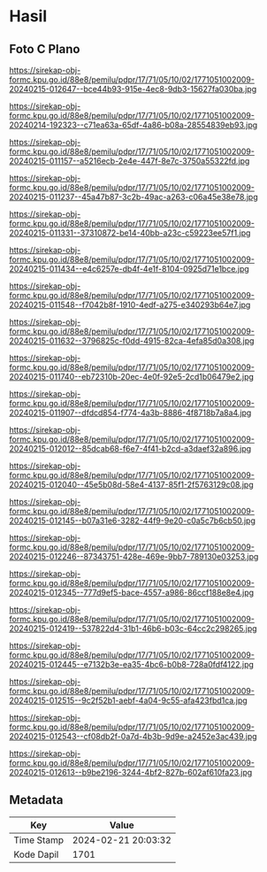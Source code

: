 # Hasil

## Foto C Plano

https://sirekap-obj-formc.kpu.go.id/88e8/pemilu/pdpr/17/71/05/10/02/1771051002009-20240215-012647--bce44b93-915e-4ec8-9db3-15627fa030ba.jpg

https://sirekap-obj-formc.kpu.go.id/88e8/pemilu/pdpr/17/71/05/10/02/1771051002009-20240214-192323--c71ea63a-65df-4a86-b08a-28554839eb93.jpg

https://sirekap-obj-formc.kpu.go.id/88e8/pemilu/pdpr/17/71/05/10/02/1771051002009-20240215-011157--a5216ecb-2e4e-447f-8e7c-3750a55322fd.jpg

https://sirekap-obj-formc.kpu.go.id/88e8/pemilu/pdpr/17/71/05/10/02/1771051002009-20240215-011237--45a47b87-3c2b-49ac-a263-c06a45e38e78.jpg

https://sirekap-obj-formc.kpu.go.id/88e8/pemilu/pdpr/17/71/05/10/02/1771051002009-20240215-011331--37310872-be14-40bb-a23c-c59223ee57f1.jpg

https://sirekap-obj-formc.kpu.go.id/88e8/pemilu/pdpr/17/71/05/10/02/1771051002009-20240215-011434--e4c6257e-db4f-4e1f-8104-0925d71e1bce.jpg

https://sirekap-obj-formc.kpu.go.id/88e8/pemilu/pdpr/17/71/05/10/02/1771051002009-20240215-011548--f7042b8f-1910-4edf-a275-e340293b64e7.jpg

https://sirekap-obj-formc.kpu.go.id/88e8/pemilu/pdpr/17/71/05/10/02/1771051002009-20240215-011632--3796825c-f0dd-4915-82ca-4efa85d0a308.jpg

https://sirekap-obj-formc.kpu.go.id/88e8/pemilu/pdpr/17/71/05/10/02/1771051002009-20240215-011740--eb72310b-20ec-4e0f-92e5-2cd1b06479e2.jpg

https://sirekap-obj-formc.kpu.go.id/88e8/pemilu/pdpr/17/71/05/10/02/1771051002009-20240215-011907--dfdcd854-f774-4a3b-8886-4f8718b7a8a4.jpg

https://sirekap-obj-formc.kpu.go.id/88e8/pemilu/pdpr/17/71/05/10/02/1771051002009-20240215-012012--85dcab68-f6e7-4f41-b2cd-a3daef32a896.jpg

https://sirekap-obj-formc.kpu.go.id/88e8/pemilu/pdpr/17/71/05/10/02/1771051002009-20240215-012040--45e5b08d-58e4-4137-85f1-2f5763129c08.jpg

https://sirekap-obj-formc.kpu.go.id/88e8/pemilu/pdpr/17/71/05/10/02/1771051002009-20240215-012145--b07a31e6-3282-44f9-9e20-c0a5c7b6cb50.jpg

https://sirekap-obj-formc.kpu.go.id/88e8/pemilu/pdpr/17/71/05/10/02/1771051002009-20240215-012246--87343751-428e-469e-9bb7-789130e03253.jpg

https://sirekap-obj-formc.kpu.go.id/88e8/pemilu/pdpr/17/71/05/10/02/1771051002009-20240215-012345--777d9ef5-bace-4557-a986-86ccf188e8e4.jpg

https://sirekap-obj-formc.kpu.go.id/88e8/pemilu/pdpr/17/71/05/10/02/1771051002009-20240215-012419--537822d4-31b1-46b6-b03c-64cc2c298265.jpg

https://sirekap-obj-formc.kpu.go.id/88e8/pemilu/pdpr/17/71/05/10/02/1771051002009-20240215-012445--e7132b3e-ea35-4bc6-b0b8-728a0fdf4122.jpg

https://sirekap-obj-formc.kpu.go.id/88e8/pemilu/pdpr/17/71/05/10/02/1771051002009-20240215-012515--9c2f52b1-aebf-4a04-9c55-afa423fbd1ca.jpg

https://sirekap-obj-formc.kpu.go.id/88e8/pemilu/pdpr/17/71/05/10/02/1771051002009-20240215-012543--cf08db2f-0a7d-4b3b-9d9e-a2452e3ac439.jpg

https://sirekap-obj-formc.kpu.go.id/88e8/pemilu/pdpr/17/71/05/10/02/1771051002009-20240215-012613--b9be2196-3244-4bf2-827b-602af610fa23.jpg


## Metadata

| Key        | Value               |
| ---------- | ------------------- |
| Time Stamp | 2024-02-21 20:03:32 |
| Kode Dapil | 1701                |



